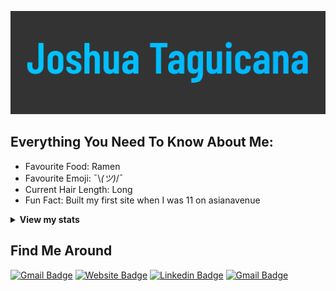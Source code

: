 [![Social banner for JoshTag](./assets/banner.svg)](https://joshtag.com)

## Everything You Need To Know About Me:

- Favourite Food: Ramen
- Favourite Emoji: ¯\\_(ツ)_/¯
- Current Hair Length: Long
- Fun Fact: Built my first site when I was 11 on asianavenue

<!--START_SECTION:activity-->

<details>
 <summary><strong>View my stats</strong></summary>
<p align="center">
  <img src="https://github-readme-stats.vercel.app/api?username=JoshTag&count_private=true&show_icons=true" />
</p>
<p align="center">
  <img src="https://github-readme-stats.vercel.app/api/top-langs/?username=JoshTag&layout=compact" />
</p>
 
</details>

## Find Me Around

[![Gmail Badge](https://img.shields.io/badge/-github-333333??&style=for-the-badge&logo=Github&logoColor=white&link=https://github.com/joshtag)](https://github.com/joshtag)
[![Website Badge](https://img.shields.io/badge/-website-4285F4?&style=for-the-badge&logo=google-chrome&logoColor=white&link=https://joshtag.com)](https://joshtag.com)
[![Linkedin Badge](https://img.shields.io/badge/-LinkedIn-0077B5?&style=for-the-badge&logo=Linkedin&logoColor=white&link=https://www.linkedin.com/in/joshua-taguicana/)](https://www.linkedin.com/in/joshua-taguicana/)
[![Gmail Badge](https://img.shields.io/badge/-gmail-c14438??&style=for-the-badge&logo=Gmail&logoColor=white&link=mailto:joshtaguicana@gmail.com)](mailto:joshtaguicana@gmail.com)
